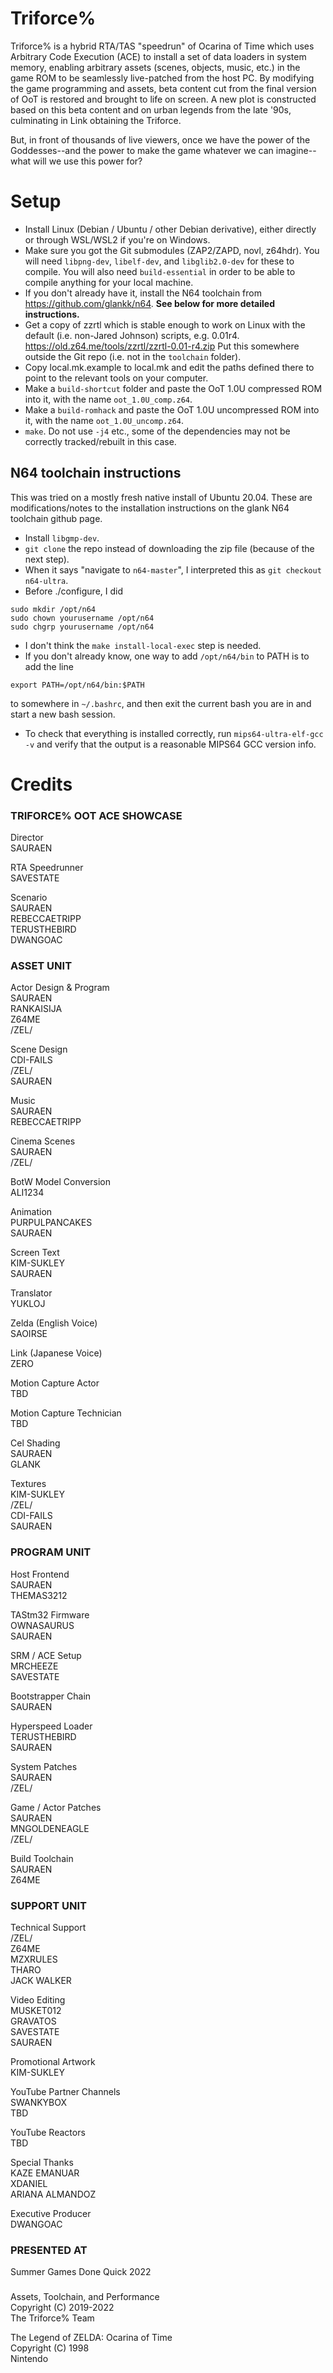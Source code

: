 # Triforce%

Triforce% is a hybrid RTA/TAS "speedrun" of Ocarina of Time which uses Arbitrary
Code Execution (ACE) to install a set of data loaders in system memory, enabling
arbitrary assets (scenes, objects, music, etc.) in the game ROM to be seamlessly
live-patched from the host PC. By modifying the game programming and assets,
beta content cut from the final version of OoT is restored and brought to life
on screen. A new plot is constructed based on this beta content and on urban
legends from the late '90s, culminating in Link obtaining the Triforce.

But, in front of thousands of live viewers, once we have the power of the
Goddesses--and the power to make the game whatever we can imagine--what will we
use this power for?


# Setup

- Install Linux (Debian / Ubuntu / other Debian derivative), either directly or 
through WSL/WSL2 if you're on Windows.
- Make sure you got the Git submodules (ZAP2/ZAPD, novl, z64hdr). You will need
`libpng-dev`, `libelf-dev`, and `libglib2.0-dev` for these to compile. You will
also need `build-essential` in order to be able to compile anything for your
local machine.
- If you don't already have it, install the N64 toolchain from
https://github.com/glankk/n64. **See below for more detailed instructions.**
- Get a copy of zzrtl which is stable enough to work on Linux with the default
(i.e. non-Jared Johnson) scripts, e.g. 0.01r4.
https://old.z64.me/tools/zzrtl/zzrtl-0.01-r4.zip Put this somewhere outside the
Git repo (i.e. not in the `toolchain` folder).
- Copy local.mk.example to local.mk and edit the paths defined there to point to
the relevant tools on your computer.
- Make a `build-shortcut` folder and paste the OoT 1.0U compressed ROM into it,
with the name `oot_1.0U_comp.z64`.
- Make a `build-romhack` and paste the OoT 1.0U uncompressed ROM into it, with
the name `oot_1.0U_uncomp.z64`.
- `make`. Do not use `-j4` etc., some of the dependencies may not be correctly
tracked/rebuilt in this case.

## N64 toolchain instructions

This was tried on a mostly fresh native install of Ubuntu 20.04. These are
modifications/notes to the installation instructions on the glank N64 toolchain
github page.

- Install `libgmp-dev`.
- `git clone` the repo instead of downloading the zip file (because of the next
step).
- When it says "navigate to `n64-master`", I interpreted this as `git checkout
n64-ultra`.
- Before ./configure, I did
```
sudo mkdir /opt/n64
sudo chown yourusername /opt/n64
sudo chgrp yourusername /opt/n64
```
- I don't think the `make install-local-exec` step is needed.
- If you don't already know, one way to add `/opt/n64/bin` to PATH is to add the
line
```
export PATH=/opt/n64/bin:$PATH
```
to somewhere in `~/.bashrc`, and then exit the current bash you are in and start
a new bash session.
- To check that everything is installed correctly, run `mips64-ultra-elf-gcc -v`
and verify that the output is a reasonable MIPS64 GCC version info.


# Credits

### TRIFORCE% OOT ACE SHOWCASE

Director \
SAURAEN

RTA Speedrunner \
SAVESTATE

Scenario \
SAURAEN \
REBECCAETRIPP \
TERUSTHEBIRD \
DWANGOAC

### ASSET UNIT

Actor Design & Program \
SAURAEN \
RANKAISIJA \
Z64ME \
\/ZEL\/

Scene Design \
CDI-FAILS \
\/ZEL\/ \
SAURAEN

Music \
SAURAEN \
REBECCAETRIPP

Cinema Scenes \
SAURAEN \
\/ZEL\/

BotW Model Conversion \
ALI1234

Animation \
PURPULPANCAKES \
SAURAEN

Screen Text \
KIM-SUKLEY \
SAURAEN

Translator \
YUKLOJ

Zelda (English Voice) \
SAOIRSE

Link (Japanese Voice) \
ZERO

Motion Capture Actor \
TBD

Motion Capture Technician \
TBD

Cel Shading \
SAURAEN \
GLANK

Textures \
KIM-SUKLEY \
\/ZEL\/ \
CDI-FAILS \
SAURAEN

### PROGRAM UNIT

Host Frontend \
SAURAEN \
THEMAS3212

TAStm32 Firmware \
OWNASAURUS \
SAURAEN

SRM / ACE Setup \
MRCHEEZE \
SAVESTATE

Bootstrapper Chain \
SAURAEN

Hyperspeed Loader \
TERUSTHEBIRD \
SAURAEN

System Patches \
SAURAEN \
\/ZEL\/

Game / Actor Patches \
SAURAEN \
MNGOLDENEAGLE \
\/ZEL\/

Build Toolchain \
SAURAEN \
Z64ME

### SUPPORT UNIT

Technical Support \
\/ZEL\/ \
Z64ME \
MZXRULES \
THARO \
JACK WALKER

Video Editing \
MUSKET012 \
GRAVATOS \
SAVESTATE \
SAURAEN

Promotional Artwork \
KIM-SUKLEY

YouTube Partner Channels \
SWANKYBOX \
TBD

YouTube Reactors \
TBD

Special Thanks \
KAZE EMANUAR \
XDANIEL \
ARIANA ALMANDOZ

Executive Producer \
DWANGOAC

### PRESENTED AT

Summer Games Done Quick 2022

### 

Assets, Toolchain, and Performance \
Copyright (C) 2019-2022 \
The Triforce% Team

The Legend of ZELDA: Ocarina of Time \
Copyright (C) 1998 \
Nintendo
